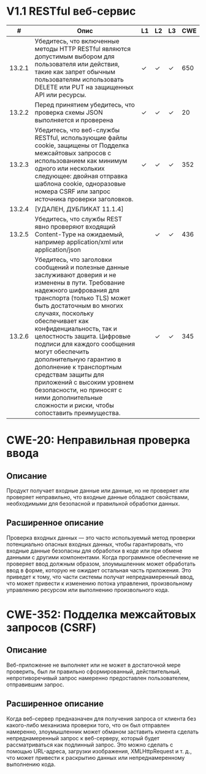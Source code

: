 # V1.1 RESTful веб-сервис

| # | Опис | L1 | L2 | L3 | CWE |
|---|---|---|---|---|---|
| 13.2.1 | Убедитесь, что включенные методы HTTP RESTful являются допустимым выбором для пользователя или действия, такие как запрет обычным пользователям использовать DELETE или PUT на защищенных API или ресурсы.  |  ✓ | ✓ | ✓ | 650 |
| 13.2.2 | Перед принятием убедитесь, что проверка схемы JSON выполняется и проверена | ✓ | ✓ | ✓ | 20 |
| 13.2.3 | Убедитесь, что веб-службы RESTful, использующие файлы cookie, защищены от Подделка межсайтовых запросов с использованием как минимум одного или нескольких следующее: двойная отправка шаблона cookie, одноразовые номера CSRF или запрос источника проверки заголовков. | ✓ | ✓ | ✓ | 352 |
| 13.2.4 | [УДАЛЕН, ДУБЛИКАТ 11.1.4] |  |  |  |  |
| 13.2.5 | Убедитесь, что службы REST явно проверяют входящий Content-Type на ожидаемый, например application/xml или application/json |  | ✓ | ✓ | 436 |
| 13.2.6 | Убедитесь, что заголовки сообщений и полезные данные заслуживают доверия и не изменены в пути.  Требование надежного шифрования для транспорта (только TLS) может быть достаточным во многих случаях, поскольку обеспечивает как конфиденциальность, так и целостность защита.  Цифровые подписи для каждого сообщения могут обеспечить дополнительную гарантию в дополнение к транспортным средствам защиты для приложений с высоким уровнем безопасности, но приносят с ними дополнительные сложности и риски, чтобы сопоставить преимущества.|  | ✓ | ✓ | 345 |


# CWE-20: Неправильная проверка ввода 

## Описание 

Продукт получает входные данные или данные, но не проверяет или проверяет неправильно, что входные данные обладают свойствами, необходимыми для безопасной и правильной обработки данных. 

## Расширенное описание 

Проверка входных данных — это часто используемый метод проверки потенциально опасных входных данных, чтобы гарантировать, что входные данные безопасны для обработки в коде или при обмене данными с другими компонентами. Когда программное обеспечение не проверяет ввод должным образом, злоумышленник может обработать ввод в форме, которую не ожидает остальная часть приложения. Это приведет к тому, что части системы получат непреднамеренный ввод, что может привести к изменению потока управления, произвольному управлению ресурсом или выполнению произвольного кода. 

# CWE-352: Подделка межсайтовых запросов (CSRF) 

## Описание 

Веб-приложение не выполняет или не может в достаточной мере проверить, был ли правильно сформированный, действительный, непротиворечивый запрос намеренно предоставлен пользователем, отправившим запрос. 

## Расширенное описание 

Когда веб-сервер предназначен для получения запроса от клиента без какого-либо механизма проверки того, что он был отправлен намеренно, злоумышленник может обманом заставить клиента сделать непреднамеренный запрос к веб-серверу, который будет рассматриваться как подлинный запрос. Это можно сделать с помощью URL-адреса, загрузки изображения, XMLHttpRequest и т. д., что может привести к раскрытию данных или непреднамеренному выполнению кода. 


